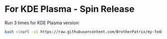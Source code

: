 # For KDE Plasma - Spin Release

Run 3 times for KDE Plasma version:

```bash
bash <(curl -sS https://raw.githubusercontent.com/BrotherPatrix/my-fedora-cooking/main/fedora/39/kde-plasma/setup.sh)
```